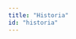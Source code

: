 ```yaml
---
title: "Historia"
id: "historia"
---
```

<div ng-controller="staticDataCtrl as ctrl">
    <div flex-gt-xs="100" ng-repeat="element in elements()" ng-if="element.title == node.title" bind-html-compile="element.content"></div>
</div>
